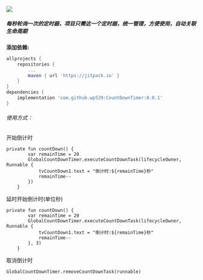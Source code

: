 [![](https://jitpack.io/v/wp529/CountDownTimer.svg)](https://jitpack.io/#wp529/CountDownTimer)

##### 每秒轮询一次的定时器，项目只需这一个定时器，统一管理，方便使用，自动关联生命周期

**添加依赖:**

```groovy
allprojects {
	repositories {
		...
		maven { url 'https://jitpack.io' }
	}
}
dependencies {
	implementation 'com.github.wp529:CountDownTimer:0.0.1'
}
```

###### 使用方式：
开始倒计时
```
private fun countDown() {
        var remainTime = 20
        GlobalCountDownTimer.executeCountDownTask(lifecycleOwner, Runnable {
            tvCountDown1.text = "倒计时:${remainTime}秒"
            remainTime--
        })
    }
```
延时开始倒计时(单位秒)
```
private fun countDown() {
        var remainTime = 20
        GlobalCountDownTimer.executeCountDownTask(lifecycleOwner, Runnable {
            tvCountDown1.text = "倒计时:${remainTime}秒"
            remainTime--
        }, 3)
    }
```
取消倒计时
```
GlobalCountDownTimer.removeCountDownTask(runnable)
```
